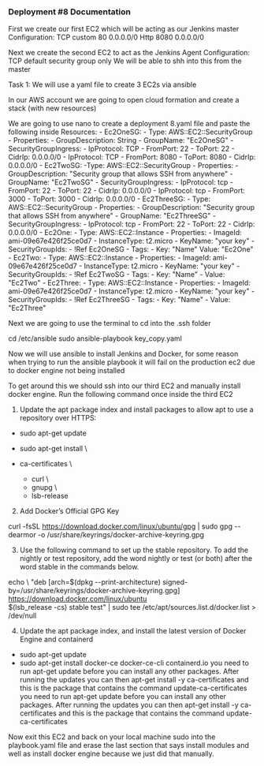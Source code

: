 ### Deployment #8 Documentation

First we create our first EC2 which will be acting as our Jenkins master 
Configuration:
TCP custom 80 0.0.0.0/0
Http 8080 0.0.0.0/0

Next we create the second EC2 to act as the Jenkins Agent
Configuration:
TCP default security group only
We will be able to shh into this from the master

Task 1: 
We will use a yaml file to create 3 EC2s via ansible

In our AWS account we are going to open cloud formation and create a stack (with new resources)

We are going to use nano to create a deployment 8.yaml file and paste the following inside
Resources:
	 - Ec2OneSG:
	   - Type: AWS::EC2::SecurityGroup
	   - Properties:
	    -  GroupDescription: String
	     - GroupName: "Ec2OneSG"
	     - SecurityGroupIngress:
	        - IpProtocol: TCP
	         - FromPort: 22
	         - ToPort: 22
	         - CidrIp: 0.0.0.0/0
	        - IpProtocol: TCP
	         - FromPort: 8080
	         - ToPort: 8080
	         - CidrIp: 0.0.0.0/0
	 - Ec2TwoSG:
	   -Type: AWS::EC2::SecurityGroup
	   - Properties:
	    -  GroupDescription: "Security group that allows SSH from anywhere"
	      - GroupName: "Ec2TwoSG"
	     - SecurityGroupIngress:
	        - IpProtocol: tcp
	        -  FromPort: 22
	        -  ToPort: 22
	        -  CidrIp: 0.0.0.0/0
	        - IpProtocol: tcp
	        -  FromPort: 3000
	        -  ToPort: 3000
	        -  CidrIp: 0.0.0.0/0
	 - Ec2ThreeSG:
	  -  Type: AWS::EC2::SecurityGroup
	  -  Properties:
	   -   GroupDescription: "Security group that allows SSH from anywhere"
	    -  GroupName: "Ec2ThreeSG"
	   -   SecurityGroupIngress:
	        - IpProtocol: tcp
	      -    FromPort: 22
	       -  ToPort: 22
	       -   CidrIp: 0.0.0.0/0
	 - Ec2One:
	   - Type: AWS::EC2::Instance
	  -  Properties:
	   -   ImageId: ami-09e67e426f25ce0d7
	  -    InstanceType: t2.micro
	   -   KeyName: "your key"
	   -   SecurityGroupIds:
	        - !Ref Ec2OneSG
	     - Tags:
	        - Key: "Name"
	          Value: "Ec2One"
	 - Ec2Two:
	  -  Type: AWS::EC2::Instance
	  -  Properties:
	   -   ImageId: ami-09e67e426f25ce0d7
	   -   InstanceType: t2.micro
	   -   KeyName: "your key"
	   -   SecurityGroupIds:
	        - !Ref Ec2TwoSG
	    -  Tags:
	        - Key: "Name"
	         - Value: "Ec2Two"
	 - Ec2Three:
	  -  Type: AWS::EC2::Instance
	   - Properties:
	    -  ImageId: ami-09e67e426f25ce0d7
	    -  InstanceType: t2.micro
	    -  KeyName: "your key"
	    -  SecurityGroupIds:
	        - !Ref Ec2ThreeSG
	    -  Tags:
	        - Key: "Name"
	       -   Value: "Ec2Three"


Next we are going to use the terminal to cd into the .ssh folder

cd /etc/ansible
sudo ansible-playbook key_copy.yaml

Now we will use ansible to install Jenkins and Docker, for some reason when trying to run the ansible playbook it will fail on the production ec2 due to docker engine not being installed

To get around this we should ssh into our third EC2 and manually install docker engine.
Run the following command once inside the third EC2

1.	Update the apt package index and install packages to allow apt to use a repository over HTTPS:

- sudo apt-get update

- sudo apt-get install \
- ca-certificates \
   - curl \
   - gnupg \
   - lsb-release

2.	Add Docker’s Official GPG Key

curl -fsSL https://download.docker.com/linux/ubuntu/gpg | sudo gpg --dearmor -o /usr/share/keyrings/docker-archive-keyring.gpg

3.	Use the following command to set up the stable repository. To add the nightly or test repository, add the word nightly or test (or both) after the word stable in the commands below. 

echo \  "deb [arch=$(dpkg --print-architecture) signed-by=/usr/share/keyrings/docker-archive-keyring.gpg] https://download.docker.com/linux/ubuntu \
  $(lsb_release -cs) stable test" | sudo tee /etc/apt/sources.list.d/docker.list > /dev/null

4.	Update the apt package index, and install the latest version of Docker Engine and containerd

- sudo apt-get update
- sudo apt-get install docker-ce docker-ce-cli containerd.io
you need to run apt-get update before you can install any other packages. After running the updates you can then apt-get install -y ca-certificates and this is the package that contains the command update-ca-certificates
you need to run apt-get update before you can install any other packages. After running the updates you can then apt-get install -y ca-certificates and this is the package that contains the command update-ca-certificates



Now exit this EC2 and back on your local machine sudo into the playbook.yaml file and erase the last section that says install modules and well as install docker engine because we just did that manually.



